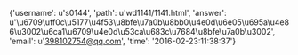 {'username': u's0144', 'path': u'wd1141/1141.html', 'answer': u'\u6709\uff0c\u5177\u4f53\u8bfe\u7a0b\u8bb0\u4e0d\u6e05\u695a\u4e86\u3002\u6ca1\u6709\u4e0d\u53ca\u683c\u7684\u8bfe\u7a0b\u3002', 'email': u'398102754@qq.com', 'time': '2016-02-23:11:38:37'}